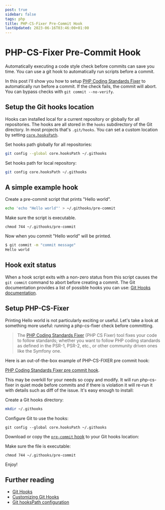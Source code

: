 ```yaml
---
post: true
sidebar: false
tags: php
title: PHP-CS-Fixer Pre-Commit Hook
lastUpdated: 2023-06-16T03:46:00+01:00
---
```


# PHP-CS-Fixer Pre-Commit Hook

Automatically executing a code style check before commits can save you time. You can use a git hook to automatically run scripts before a commit.

In this post I'll show you how to setup [PHP Coding Standards Fixer](https://github.com/FriendsOfPhp/PHP-CS-Fixer) to automatically run before a commit. If the check fails, the commit will abort. You can bypass checks with `git commit --no-verify`.

## Setup the Git hooks location

Hooks can installed local for a current repository or globally for all repositories. The hooks are all stored in the `hooks` subdirectory of the Git directory. In most projects that's `.git/hooks`. You can set a custom location by setting [`core.hooksPath`](https://git-scm.com/docs/git-config#Documentation/git-config.txt-corehooksPath).


Set hooks path globally for all repositories:

```bash
git config --global core.hooksPath ~/.githooks
```


Set hooks path for local repository:

```bash
git config core.hooksPath ~/.githooks
```

## A simple example hook

Create a pre-commit script that prints "Hello world".

```bash
echo 'echo "Hello world"' > ~/.githooks/pre-commit
```

Make sure the script is executable.

    chmod 744 ~/.githooks/pre-commit

Now when you commit "Hello world" will be printed.

```bash
$ git commit -m "commit message"
Hello world
```

## Hook exit status

When a hook script exits with a non-zero status from this script causes the `git commit` command to abort before creating a commit. The Git documentation provides a list of possible hooks you can use: [Git Hooks documentation](https://git-scm.com/docs/githooks#_hooks).

## Setup PHP-CS-Fixer

Printing Hello world is not particularly exciting or useful. Let's take a look at something more useful: running a php-cs-fixer check before committing.

> The [PHP Coding Standards Fixer](https://github.com/FriendsOfPhp/PHP-CS-Fixer) (PHP CS Fixer) tool fixes your code to follow standards; whether you want to follow PHP coding standards as defined in the PSR-1, PSR-2, etc., or other community driven ones like the Symfony one.

Here is an out-of-the-box example of PHP-CS-FIXER pre commit hook:

[PHP Coding Standards Fixer pre commit hook](https://github.com/gerardroche/php-cs-fixer-pre-commit-hook).

This may be overkill for your needs so copy and modify. It will run php-cs-fixer in quiet mode before commits and if there is violation it will re-run it with details such as diff of the issue. It's easy enough to install:

Create a Git hooks directory:

```bash
mkdir ~/.githooks
```

Configure Git to use the hooks:

```
git config --global core.hooksPath ~/.githooks
```

Download or copy the [`pre-commit` hook](https://github.com/gerardroche/php-cs-fixer-pre-commit-hook/blob/master/pre-commit) to your Git hooks location:

Make sure the file is executable:

```
chmod 744 ~/.githooks/pre-commit
```

Enjoy!

## Further reading

- [Git Hooks](https://git-scm.com/docs/githooks)
- [Customizing Git Hooks](https://git-scm.com/book/en/v2/Customizing-Git-Git-Hooks)
- [Git hooksPath configuration](https://git-scm.com/docs/git-config#Documentation/git-config.txt-corehooksPath)
